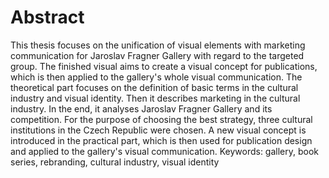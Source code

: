 # Abstract

This thesis focuses on the unification of visual elements with marketing communication for Jaroslav Fragner Gallery with regard to the targeted group. The finished visual aims to create a visual concept for publications, which is then applied to the gallery's whole visual communication. The theoretical part focuses on the definition of basic terms in the cultural industry and visual identity. Then it describes marketing in the cultural industry. In the end, it analyses Jaroslav Fragner Gallery and its competition. For the purpose of choosing the best strategy, three cultural institutions in the Czech Republic were chosen. A new visual concept is introduced in the practical part, which is then used for publication design and applied to the gallery's visual communication.
Keywords: gallery, book series, rebranding, cultural industry, visual identity
